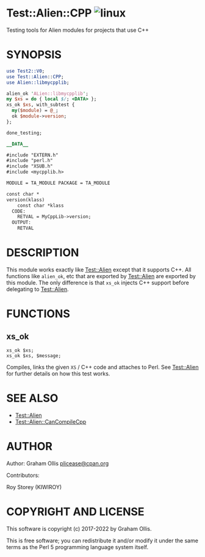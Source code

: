# Test::Alien::CPP ![linux](https://github.com/PerlAlien/Test-Alien-CPP/workflows/linux/badge.svg)

Testing tools for Alien modules for projects that use C++

# SYNOPSIS

```perl
use Test2::V0;
use Test::Alien::CPP;
use Alien::libmycpplib;

alien_ok 'ALien::libmycpplib';
my $xs = do { local $/; <DATA> };
xs_ok $xs, with_subtest {
  my($module) = @_;
  ok $module->version;
};

done_testing;

__DATA__

#include "EXTERN.h"
#include "perl.h"
#include "XSUB.h"
#include <mycpplib.h>

MODULE = TA_MODULE PACKAGE = TA_MODULE

const char *
version(klass)
    const char *klass
  CODE:
    RETVAL = MyCppLib->version;
  OUTPUT:
    RETVAL
```

# DESCRIPTION

This module works exactly like [Test::Alien](https://metacpan.org/pod/Test::Alien) except that it supports C++.  All
functions like `alien_ok`, etc that are exported by [Test::Alien](https://metacpan.org/pod/Test::Alien) are exported
by this module.  The only difference is that `xs_ok` injects C++ support before
delegating to [Test::Alien](https://metacpan.org/pod/Test::Alien).

# FUNCTIONS

## xs\_ok

```
xs_ok $xs;
xs_ok $xs, $message;
```

Compiles, links the given `XS` / C++ code and attaches to Perl.
See [Test::Alien](https://metacpan.org/pod/Test::Alien) for further details on how this test works.

# SEE ALSO

- [Test::Alien](https://metacpan.org/pod/Test::Alien)
- [Test::Alien::CanCompileCpp](https://metacpan.org/pod/Test::Alien::CanCompileCpp)

# AUTHOR

Author: Graham Ollis <plicease@cpan.org>

Contributors:

Roy Storey (KIWIROY)

# COPYRIGHT AND LICENSE

This software is copyright (c) 2017-2022 by Graham Ollis.

This is free software; you can redistribute it and/or modify it under
the same terms as the Perl 5 programming language system itself.
